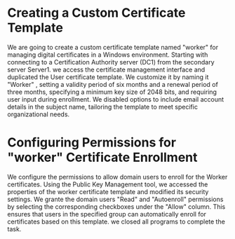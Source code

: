 # Creating a Custom Certificate Template
We are going to create a custom certificate template named "worker" for managing digital certificates in a Windows environment. 
Starting with connecting to a Certification Authority server (DC1) from the secondary server Server1.
we access the certificate management interface and duplicated the User certificate template. 
We customize it by naming it "Worker" , setting a validity period of six months and a renewal period of three months, specifying a minimum key size of 2048 bits, and requiring user input during enrollment. 
We disabled options to include email account details in the subject name, tailoring the template to meet specific organizational needs.

# Configuring Permissions for "worker" Certificate Enrollment
We configure the permissions to allow domain users to enroll for the Worker certificates. 
Using the Public Key Management tool, we accessed the properties of the worker  certificate template and modified its security settings. 
We grante the domain users "Read" and "Autoenroll" permissions by selecting the corresponding checkboxes under the "Allow" column. 
This ensures that users in the specified group can automatically enroll for certificates based on this template.
we closed all programs to complete the task.
